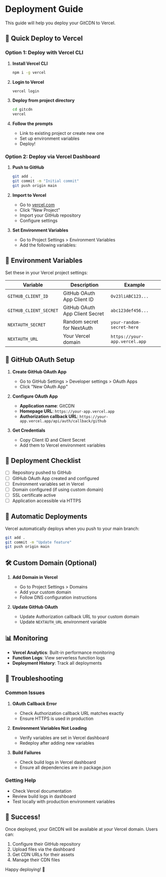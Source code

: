 # Deployment Guide

This guide will help you deploy your GitCDN to Vercel.

## 🚀 Quick Deploy to Vercel

### Option 1: Deploy with Vercel CLI

1. **Install Vercel CLI**
   ```bash
   npm i -g vercel
   ```

2. **Login to Vercel**
   ```bash
   vercel login
   ```

3. **Deploy from project directory**
   ```bash
   cd gitcdn
   vercel
   ```

4. **Follow the prompts**
   - Link to existing project or create new one
   - Set up environment variables
   - Deploy!

### Option 2: Deploy via Vercel Dashboard

1. **Push to GitHub**
   ```bash
   git add .
   git commit -m "Initial commit"
   git push origin main
   ```

2. **Import to Vercel**
   - Go to [vercel.com](https://vercel.com)
   - Click "New Project"
   - Import your GitHub repository
   - Configure settings

3. **Set Environment Variables**
   - Go to Project Settings > Environment Variables
   - Add the following variables:

## 🔧 Environment Variables

Set these in your Vercel project settings:

| Variable | Description | Example |
|----------|-------------|---------|
| `GITHUB_CLIENT_ID` | GitHub OAuth App Client ID | `Ov23liABC123...` |
| `GITHUB_CLIENT_SECRET` | GitHub OAuth App Client Secret | `abc123def456...` |
| `NEXTAUTH_SECRET` | Random secret for NextAuth | `your-random-secret-here` |
| `NEXTAUTH_URL` | Your Vercel domain | `https://your-app.vercel.app` |

## 🔐 GitHub OAuth Setup

1. **Create GitHub OAuth App**
   - Go to GitHub Settings > Developer settings > OAuth Apps
   - Click "New OAuth App"

2. **Configure OAuth App**
   - **Application name**: GitCDN
   - **Homepage URL**: `https://your-app.vercel.app`
   - **Authorization callback URL**: `https://your-app.vercel.app/api/auth/callback/github`

3. **Get Credentials**
   - Copy Client ID and Client Secret
   - Add them to Vercel environment variables

## 📝 Deployment Checklist

- [ ] Repository pushed to GitHub
- [ ] GitHub OAuth App created and configured
- [ ] Environment variables set in Vercel
- [ ] Domain configured (if using custom domain)
- [ ] SSL certificate active
- [ ] Application accessible via HTTPS

## 🔄 Automatic Deployments

Vercel automatically deploys when you push to your main branch:

```bash
git add .
git commit -m "Update feature"
git push origin main
```

## 🛠 Custom Domain (Optional)

1. **Add Domain in Vercel**
   - Go to Project Settings > Domains
   - Add your custom domain
   - Follow DNS configuration instructions

2. **Update GitHub OAuth**
   - Update Authorization callback URL to your custom domain
   - Update `NEXTAUTH_URL` environment variable

## 📊 Monitoring

- **Vercel Analytics**: Built-in performance monitoring
- **Function Logs**: View serverless function logs
- **Deployment History**: Track all deployments

## 🚨 Troubleshooting

### Common Issues

1. **OAuth Callback Error**
   - Check Authorization callback URL matches exactly
   - Ensure HTTPS is used in production

2. **Environment Variables Not Loading**
   - Verify variables are set in Vercel dashboard
   - Redeploy after adding new variables

3. **Build Failures**
   - Check build logs in Vercel dashboard
   - Ensure all dependencies are in package.json

### Getting Help

- Check Vercel documentation
- Review build logs in dashboard
- Test locally with production environment variables

## 🎉 Success!

Once deployed, your GitCDN will be available at your Vercel domain. Users can:

1. Configure their GitHub repository
2. Upload files via the dashboard
3. Get CDN URLs for their assets
4. Manage their CDN files

Happy deploying! 🚀
